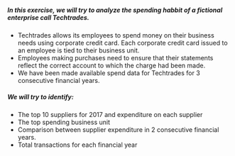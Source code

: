 ##### In this exercise, we will try to analyze the spending habbit of a fictional enterprise call Techtrades.
* Techtrades allows its employees to spend money on their business needs using corporate credit card. Each corporate credit card issued to an employee is tied to their business unit.
* Employees making purchases need to ensure that their statements reflect the correct account to which the charge had been made.
* We have been made available spend data for Techtrades for 3 consecutive financial years.


##### We will try to identify:
* The top 10 suppliers for 2017 and expenditure on each supplier
* The top spending business unit
* Comparison between supplier expenditure in 2 consecutive financial years.
* Total transactions for each financial year